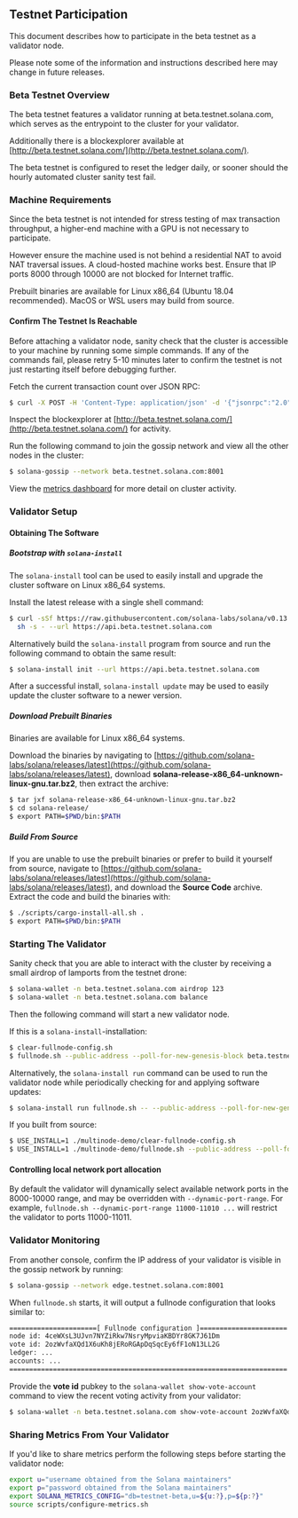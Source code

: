 ## Testnet Participation
This document describes how to participate in the beta testnet as a
validator node.

Please note some of the information and instructions described here may change
in future releases.

### Beta Testnet Overview
The beta testnet features a validator running at beta.testnet.solana.com, which
serves as the entrypoint to the cluster for your validator.

Additionally there is a blockexplorer available at
[http://beta.testnet.solana.com/](http://beta.testnet.solana.com/).

The beta testnet is configured to reset the ledger daily, or sooner
should the hourly automated cluster sanity test fail.

### Machine Requirements
Since the beta testnet is not intended for stress testing of max transaction
throughput, a higher-end machine with a GPU is not necessary to participate.

However ensure the machine used is not behind a residential NAT to avoid NAT
traversal issues.  A cloud-hosted machine works best.  Ensure that IP ports
8000 through 10000 are not blocked for Internet traffic.

Prebuilt binaries are available for Linux x86_64 (Ubuntu 18.04 recommended).
MacOS or WSL users may build from source.

#### Confirm The Testnet Is Reachable
Before attaching a validator node, sanity check that the cluster is accessible
to your machine by running some simple commands.  If any of the commands fail,
please retry 5-10 minutes later to confirm the testnet is not just restarting
itself before debugging further.

Fetch the current transaction count over JSON RPC:
```bash
$ curl -X POST -H 'Content-Type: application/json' -d '{"jsonrpc":"2.0","id":1, "method":"getTransactionCount"}' http://beta.testnet.solana.com:8899
```

Inspect the blockexplorer at [http://beta.testnet.solana.com/](http://beta.testnet.solana.com/) for activity.

Run the following command to join the gossip network and view all the other nodes in the cluster:
```bash
$ solana-gossip --network beta.testnet.solana.com:8001
```

View the [metrics dashboard](
https://metrics.solana.com:3000/d/U9-26Cqmk/testnet-monitor-cloud?refresh=60s&orgId=2&var-testnet=testnet-beta&var-hostid=All)
for more detail on cluster activity.

### Validator Setup
#### Obtaining The Software
##### Bootstrap with `solana-install`

The `solana-install` tool can be used to easily install and upgrade the cluster
software on Linux x86_64 systems.

Install the latest release with a single shell command:
```bash
$ curl -sSf https://raw.githubusercontent.com/solana-labs/solana/v0.13.0/install/solana-install-init.sh | \
  sh -s - --url https://api.beta.testnet.solana.com
```

Alternatively build the `solana-install` program from source and run the
following command to obtain the same result:
```bash
$ solana-install init --url https://api.beta.testnet.solana.com
```

After a successful install, `solana-install update` may be used to easily update the cluster
software to a newer version.

##### Download Prebuilt Binaries
Binaries are available for Linux x86_64 systems.

Download the binaries by navigating to
[https://github.com/solana-labs/solana/releases/latest](https://github.com/solana-labs/solana/releases/latest),
download **solana-release-x86_64-unknown-linux-gnu.tar.bz2**, then extract the
archive:
```bash
$ tar jxf solana-release-x86_64-unknown-linux-gnu.tar.bz2
$ cd solana-release/
$ export PATH=$PWD/bin:$PATH
```
##### Build From Source
If you are unable to use the prebuilt binaries or prefer to build it yourself
from source, navigate to
[https://github.com/solana-labs/solana/releases/latest](https://github.com/solana-labs/solana/releases/latest),
and download the **Source Code** archive.  Extract the code and build the
binaries with:
```bash
$ ./scripts/cargo-install-all.sh .
$ export PATH=$PWD/bin:$PATH
```

### Starting The Validator
Sanity check that you are able to interact with the cluster by receiving a small
airdrop of lamports from the testnet drone:
```bash
$ solana-wallet -n beta.testnet.solana.com airdrop 123
$ solana-wallet -n beta.testnet.solana.com balance
```

Then the following command will start a new validator node.

If this is a `solana-install`-installation:
```bash
$ clear-fullnode-config.sh
$ fullnode.sh --public-address --poll-for-new-genesis-block beta.testnet.solana.com
```

Alternatively, the `solana-install run` command can be used to run the validator
node while periodically checking for and applying software updates:
```bash
$ solana-install run fullnode.sh -- --public-address --poll-for-new-genesis-block beta.testnet.solana.com
```

If you built from source:
```bash
$ USE_INSTALL=1 ./multinode-demo/clear-fullnode-config.sh
$ USE_INSTALL=1 ./multinode-demo/fullnode.sh --public-address --poll-for-new-genesis-block beta.testnet.solana.com
```

#### Controlling local network port allocation
By default the validator will dynamically select available network ports in the
8000-10000 range, and may be overridden with `--dynamic-port-range`.  For
example, `fullnode.sh --dynamic-port-range 11000-11010 ...` will restrict the
validator to ports 11000-11011.

### Validator Monitoring
From another console, confirm the IP address of your validator is visible in the
gossip network by running:
```bash
$ solana-gossip --network edge.testnet.solana.com:8001
```

When `fullnode.sh` starts, it will output a fullnode configuration that looks
similar to:
```bash
======================[ Fullnode configuration ]======================
node id: 4ceWXsL3UJvn7NYZiRkw7NsryMpviaKBDYr8GK7J61Dm
vote id: 2ozWvfaXQd1X6uKh8jERoRGApDqSqcEy6fF1oN13LL2G
ledger: ...
accounts: ...
======================================================================
```

Provide the **vote id** pubkey to the `solana-wallet show-vote-account` command to view
the recent voting activity from your validator:
```bash
$ solana-wallet -n beta.testnet.solana.com show-vote-account 2ozWvfaXQd1X6uKh8jERoRGApDqSqcEy6fF1oN13LL2G
```

### Sharing Metrics From Your Validator
If you'd like to share metrics perform the following steps before starting the
validator node:
```bash
export u="username obtained from the Solana maintainers"
export p="password obtained from the Solana maintainers"
export SOLANA_METRICS_CONFIG="db=testnet-beta,u=${u:?},p=${p:?}"
source scripts/configure-metrics.sh
```

